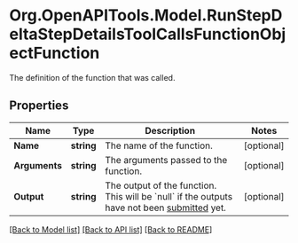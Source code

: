 # Org.OpenAPITools.Model.RunStepDeltaStepDetailsToolCallsFunctionObjectFunction
The definition of the function that was called.

## Properties

Name | Type | Description | Notes
------------ | ------------- | ------------- | -------------
**Name** | **string** | The name of the function. | [optional] 
**Arguments** | **string** | The arguments passed to the function. | [optional] 
**Output** | **string** | The output of the function. This will be &#x60;null&#x60; if the outputs have not been [submitted](/docs/api-reference/runs/submitToolOutputs) yet. | [optional] 

[[Back to Model list]](../README.md#documentation-for-models) [[Back to API list]](../README.md#documentation-for-api-endpoints) [[Back to README]](../README.md)

